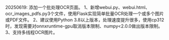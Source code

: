 

20250619:
添加一个批处理OCR页面。
1、新增webui.py、webui.html、ocr_images_pdfs.py3个文件，使用Flask实现简单批量OCR处理一个或多个图片或PDF文件。
2、建议使用Python 3.8以上版本，处理速度提升很多，使用cp312时，发现需要对onnxruntime-gpu取消版本限制、numpy<2.0.0做出版本限制。
3、支持多线程OCR图片。